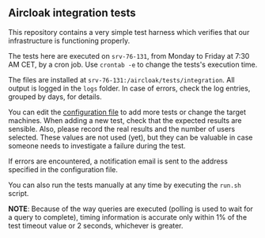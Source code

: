 ## Aircloak integration tests

This repository contains a very simple test harness which verifies that our infrastructure is functioning properly.

The tests here are executed on `srv-76-131`, from Monday to Friday at 7:30 AM CET, by a cron job.
Use `crontab -e` to change the tests's execution time.

The files are installed at `srv-76-131:/aircloak/tests/integration`. All output is logged in the `logs` folder.
In case of errors, check the log entries, grouped by days, for details.

You can edit the [configuration file](config.json) to add more tests or change the target machines.
When adding a new test, check that the expected results are sensible. Also, please record the real
results and the number of users selected. These values are not used (yet), but they can be valuable
in case someone needs to investigate a failure during the test.

If errors are encountered, a notification email is sent to the address specified in the configuration file.

You can also run the tests manually at any time by executing the `run.sh` script.

__NOTE__: Because of the way queries are executed (polling is used to wait for a query to complete),
timing information is accurate only within 1% of the test timeout value or 2 seconds, whichever is greater.
